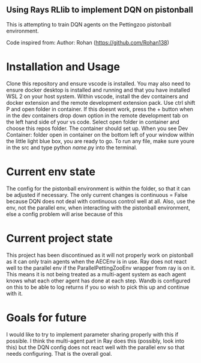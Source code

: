 ## Using Rays RLlib to implement DQN on pistonball

This is attempting to train DQN agents on the Pettingzoo pistonball environment.

Code inspired from:
Author: Rohan (https://github.com/Rohan138)

# Installation and Usage

Clone this repository and ensure vscode is installed. You may also need to ensure docker desktop is installed and running and that you have installed WSL 2 on your host system. Within vscode, install the dev containers and docker extension and the remote development extension pack. 
Use ctrl shift P and open folder in container. If this doesnt work, press the + button when in the dev containers drop down option in the remote development tab on the left hand side of your vs code. Select open folder in container and choose this repos folder. The container should set up. When you see Dev Container: folder open in container on the bottom left of your window within the little light blue box, you are ready to go. To run any file, make sure youre in the src and type python _name_.py into the terminal.

# Current env state
The config for the pistonball environment is within the folder, so that it can be adjusted if necessary. The only current changes is continuous = False because DQN does not deal with continuous control well at all. Also, use the env, not the parallel env, when interacting with the pistonball environment, else a config problem will arise because of this

# Current project state
This project has been discontinued as it will not properly work on pistonball as it can only train agents when the AECEnv is in use. Ray does not react well to the parallel env if the ParallelPettingZooEnv wrapper from ray is on it. This means it is not being treated as a multi-agent system as each agent knows what each other agent has done at each step. Wandb is configured on this to be able to log returns if you so wish to pick this up and continue with it. 

# Goals for future

I would like to try to implement parameter sharing properly with this if possible. I think the multi-agent part in Ray does this (possibly, look into this) but the DQN config does not react well with the parallel env so that needs configuring. That is the overall goal. 


